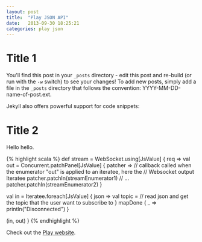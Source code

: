 ```yaml
---
layout: post
title:  "Play JSON API"
date:   2013-09-30 18:25:21
categories: play json
---
```


# Title 1
You'll find this post in your `_posts` directory - edit this post and re-build (or run with the `-w` switch) to see your changes!
To add new posts, simply add a file in the `_posts` directory that follows the convention: YYYY-MM-DD-name-of-post.ext.

Jekyll also offers powerful support for code snippets:

<div class="code">
<script src="https://gist.github.com/atamborrino/4360663.js"></script>
</div>

# Title 2

Hello hello.

<div class="code">
{% highlight scala %}
def stream = WebSocket.using[JsValue] { req =>
  val out = Concurrent.patchPanel[JsValue] { patcher =>
      // callback called when the enumerator "out" is applied to an iteratee, here the
      // Websocket output Iteratee      
      patcher.patchIn(streamEnumerator1)
      // ...
      patcher.patchIn(streamEnumerator2)
  }
 
  val in = Iteratee.foreach[JsValue] { json =>
    val topic = // read json and get the topic that the user want to subscribe to
  } mapDone { _ => println("Disconnected") }
 
  (in, out)
}
{% endhighlight %}
</div>

Check out the [Play website][play].

[play]: http://www.playframework.com/
